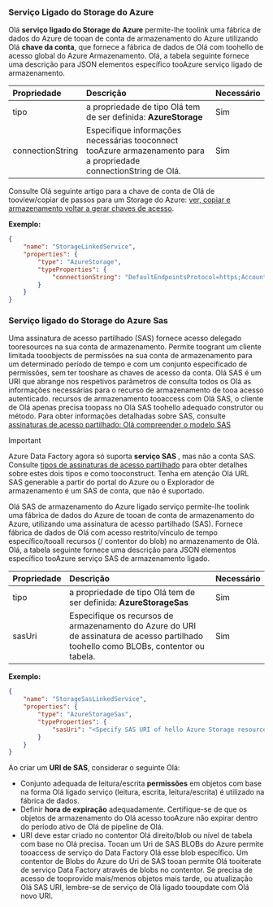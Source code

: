 ### <a name="azure-storage-linked-service"></a>Serviço Ligado do Storage do Azure
Olá **serviço ligado do Storage do Azure** permite-lhe toolink uma fábrica de dados do Azure de tooan de conta de armazenamento do Azure utilizando Olá **chave da conta**, que fornece a fábrica de dados de Olá com toohello de acesso global do Azure Armazenamento. Olá, a tabela seguinte fornece uma descrição para JSON elementos específico tooAzure serviço ligado de armazenamento.

| Propriedade | Descrição | Necessário |
|:--- |:--- |:--- |
| tipo |a propriedade de tipo Olá tem de ser definida: **AzureStorage** |Sim |
| connectionString |Especifique informações necessárias tooconnect tooAzure armazenamento para a propriedade connectionString de Olá. |Sim |

Consulte Olá seguinte artigo para a chave de conta de Olá de tooview/copiar de passos para um Storage do Azure: [ver, copiar e armazenamento voltar a gerar chaves de acesso](../articles/storage/common/storage-create-storage-account.md#manage-your-storage-account).

**Exemplo:**  

```json
{  
    "name": "StorageLinkedService",  
    "properties": {  
        "type": "AzureStorage",  
        "typeProperties": {  
            "connectionString": "DefaultEndpointsProtocol=https;AccountName=<accountname>;AccountKey=<accountkey>"  
        }  
    }  
}  
```

### <a name="azure-storage-sas-linked-service"></a>Serviço ligado do Storage do Azure Sas
Uma assinatura de acesso partilhado (SAS) fornece acesso delegado tooresources na sua conta de armazenamento. Permite toogrant um cliente limitada tooobjects de permissões na sua conta de armazenamento para um determinado período de tempo e com um conjunto especificado de permissões, sem ter tooshare as chaves de acesso da conta. Olá SAS é um URI que abrange nos respetivos parâmetros de consulta todos os Olá as informações necessárias para o recurso de armazenamento de tooa acesso autenticado. recursos de armazenamento tooaccess com Olá SAS, o cliente de Olá apenas precisa toopass no Olá SAS toohello adequado construtor ou método. Para obter informações detalhadas sobre SAS, consulte [assinaturas de acesso partilhado: Olá compreender o modelo SAS](../articles/storage/common/storage-dotnet-shared-access-signature-part-1.md)

> [!IMPORTANT]
> Azure Data Factory agora só suporta **serviço SAS** , mas não a conta SAS. Consulte [tipos de assinaturas de acesso partilhado](../articles/storage/common/storage-dotnet-shared-access-signature-part-1.md#types-of-shared-access-signatures) para obter detalhes sobre estes dois tipos e como tooconstruct. Tenha em atenção Olá URL SAS generable a partir do portal do Azure ou o Explorador de armazenamento é um SAS de conta, que não é suportado.
> 

Olá SAS de armazenamento do Azure ligado serviço permite-lhe toolink uma fábrica de dados do Azure de tooan de conta de armazenamento do Azure, utilizando uma assinatura de acesso partilhado (SAS). Fornece fábrica de dados de Olá com acesso restrito/vínculo de tempo específico/tooall recursos (/ contentor do blob) no armazenamento de Olá. Olá, a tabela seguinte fornece uma descrição para JSON elementos específico tooAzure serviço SAS de armazenamento ligado. 

| Propriedade | Descrição | Necessário |
|:--- |:--- |:--- |
| tipo |a propriedade de tipo Olá tem de ser definida: **AzureStorageSas** |Sim |
| sasUri |Especifique os recursos de armazenamento do Azure do URI de assinatura de acesso partilhado toohello como BLOBs, contentor ou tabela.  |Sim |

**Exemplo:**

```json
{  
    "name": "StorageSasLinkedService",  
    "properties": {  
        "type": "AzureStorageSas",  
        "typeProperties": {  
            "sasUri": "<Specify SAS URI of hello Azure Storage resource>"   
        }  
    }  
}  
```

Ao criar um **URI de SAS**, considerar o seguinte Olá:  

* Conjunto adequada de leitura/escrita **permissões** em objetos com base na forma Olá ligado serviço (leitura, escrita, leitura/escrita) é utilizado na fábrica de dados.
* Definir **hora de expiração** adequadamente. Certifique-se de que os objetos de armazenamento do Olá acesso tooAzure não expirar dentro do período ativo de Olá de pipeline de Olá.
* URI deve estar criado no contentor Olá direito/blob ou nível de tabela com base no Olá precisa. Tooan um Uri de SAS BLOBs do Azure permite tooaccess de serviço do Data Factory Olá esse blob específico. Um contentor de Blobs do Azure do Uri de SAS tooan permite Olá tooiterate de serviço Data Factory através de blobs no contentor. Se precisa de acesso de tooprovide mais/menos objetos mais tarde, ou atualização Olá SAS URI, lembre-se de serviço de Olá ligado tooupdate com Olá novo URI.   

